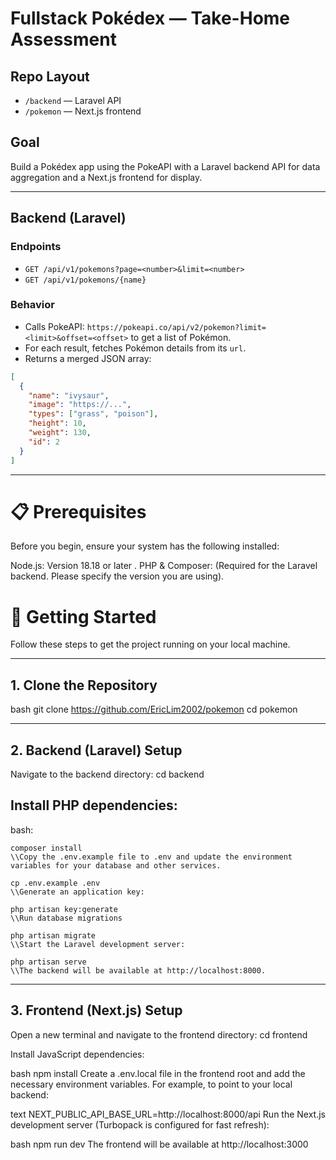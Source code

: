 # Fullstack Pokédex — Take-Home Assessment

## Repo Layout
- `/backend` — Laravel API
- `/pokemon` — Next.js frontend

## Goal
Build a Pokédex app using the PokeAPI with a Laravel backend API for data aggregation and a Next.js frontend for display.

---

## Backend (Laravel)

### Endpoints

- `GET /api/v1/pokemons?page=<number>&limit=<number>`
- `GET /api/v1/pokemons/{name}`

### Behavior
- Calls PokeAPI: `https://pokeapi.co/api/v2/pokemon?limit=<limit>&offset=<offset>` to get a list of Pokémon.
- For each result, fetches Pokémon details from its `url`.
- Returns a merged JSON array:

```json
[
  {
    "name": "ivysaur",
    "image": "https://...",
    "types": ["grass", "poison"],
    "height": 10,
    "weight": 130,
    "id": 2
  }
]
```

---

# 📋 Prerequisites
Before you begin, ensure your system has the following installed:

Node.js: Version 18.18 or later .
PHP & Composer: (Required for the Laravel backend. Please specify the version you are using).

# 🚀 Getting Started
Follow these steps to get the project running on your local machine.

---

## 1. Clone the Repository
bash
git clone https://github.com/EricLim2002/pokemon
cd pokemon

---

## 2. Backend (Laravel) Setup
Navigate to the backend directory: cd backend

## Install PHP dependencies:

bash:
```
composer install
\\Copy the .env.example file to .env and update the environment variables for your database and other services.

cp .env.example .env
\\Generate an application key:

php artisan key:generate
\\Run database migrations

php artisan migrate 
\\Start the Laravel development server:

php artisan serve
\\The backend will be available at http://localhost:8000.
```
---

## 3. Frontend (Next.js) Setup
Open a new terminal and navigate to the frontend directory: cd frontend

Install JavaScript dependencies:

bash
npm install
Create a .env.local file in the frontend root and add the necessary environment variables. For example, to point to your local backend:

text
NEXT_PUBLIC_API_BASE_URL=http://localhost:8000/api
Run the Next.js development server (Turbopack is configured for fast refresh):

bash
npm run dev
The frontend will be available at http://localhost:3000
